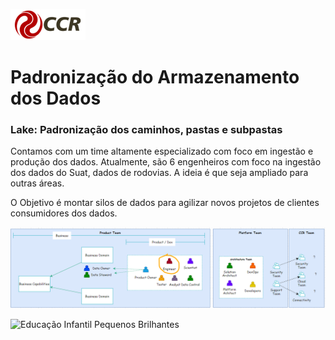 ![Logo-grupo-ccr-Editado-v3.png](/.attachments/Logo-grupo-ccr-Editado-v3-de75df70-57dd-45af-b692-bb50b8c27d89.png)
# Padronização do Armazenamento dos Dados
### Lake: Padronização dos caminhos, pastas e subpastas

Contamos com um time altamente especializado com foco em ingestão e produção dos dados. Atualmente, são 6 engenheiros com foco na ingestão dos dados do Suat, dados de rodovias. A ideia é que seja ampliado para outras áreas.

O Objetivo é montar silos de dados para agilizar novos projetos de clientes consumidores dos dados. 

![image.png](/.attachments/image-1bf4307c-7bee-47ef-a8d5-785d142e8bb3.png)

<IMG  src="https://static.wixstatic.com/media/535ef2_1c114473c23144e283e7d1debf79f314~mv2.png/v1/fill/w_560,h_420,al_c,q_85,usm_0.66_1.00_0.01,enc_auto/site-em-constru%C3%A7%C3%A3o-png-4_webp.png"  alt="Educação Infantil Pequenos Brilhantes"/>